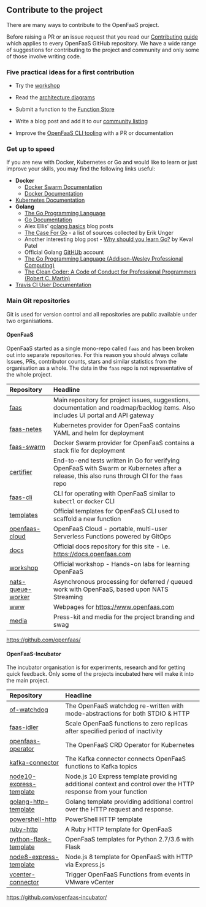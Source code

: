 ## Contribute to the project

There are many ways to contribute to the OpenFaaS project.

Before raising a PR or an issue request that you read our [Contributing guide](https://github.com/openfaas/faas) which applies to every OpenFaaS GitHub repository. We have a wide range of suggestions for contributing to the project and community and only some of those involve writing code.

### Five practical ideas for a first contribution

* Try the [workshop](https://github.com/openfaas/workshop)

* Read the [architecture diagrams](https://docs.openfaas.com/architecture/gateway/)

* Submit a function to the [Function Store](https://github.com/openfaas/store)

* Write a blog post and add it to our [community listing](https://docs.openfaas.com/community/#community-resources)

* Improve the [OpenFaaS CLI tooling](https://github.com/openfaas/faas-cli) with a PR or documentation

### Get up to speed

If you are new with Docker, Kubernetes or Go and would like to learn or just improve your skills, you may find the following links useful:

* **Docker**
    * [Docker Swarm Documentation](https://docs.docker.com/engine/swarm/)
    * [Docker Documentation](https://docs.docker.com)
* [Kubernetes Documentation](https://kubernetes.io/docs/home/?path=browse)
* **Golang**
    * [The Go Programming Language](https://golang.org)
    * [Go Documentation](https://golang.org/doc/)
    * Alex Ellis' [golang basics](https://blog.alexellis.io/tag/golang-basics/) blog posts
    * [The Case For Go](https://gist.github.com/ungerik/3731476) - a list of sources collected by Erik Unger
    * Another interesting blog post - [Why should you learn Go?](https://medium.com/@kevalpatel2106/why-should-you-learn-go-f607681fad65) by Keval Patel
    * Official Golang [GitHUb](https://github.com/golang) account
    * [The Go Programming Language (Addison-Wesley Professional Computing)](https://www.amazon.co.uk/Programming-Language-Addison-Wesley-Professional-Computing/dp/0134190440)
    * [The Clean Coder: A Code of Conduct for Professional Programmers (Robert C. Martin)](https://www.amazon.co.uk/Clean-Coder-Conduct-Professional-Programmers/dp/0137081073/ref=sr_1_1?s=books&ie=UTF8&qid=1543083898&sr=1-1&keywords=the+clean+coder)
* [Travis CI User Documentation](https://docs.travis-ci.com)

### Main Git repositories

Git is used for version control and all repositories are public available under two organisations.

#### OpenFaaS

OpenFaaS started as a single mono-repo called `faas` and has been broken out into separate repositories. For this reason you should always collate Issues, PRs, contributor counts, stars and similar statistics from the organisation as a whole. The data in the `faas` repo is not representative of the whole project.

| Repository        | Headline                         |
|:------------------|:---------------------------------|
| [faas](https://github.com/openfaas/faas)              | Main repository for project issues, suggestions, documentation and roadmap/backlog items. Also includes UI portal and API gateway |
| [faas-netes](https://github.com/openfaas/faas-netes)        | Kubernetes provider for OpenFaaS contains YAML and helm for deployment |
| [faas-swarm](https://github.com/openfaas/faas-swarm)        | Docker Swarm provider for OpenFaaS contains a stack file for deployment |
| [certifier](https://github.com/openfaas/certifier)         | End-to-end tests written in Go for verifying OpenFaaS with Swarm or Kubernetes after a release, this also runs through CI for the `faas` repo |
| [faas-cli](https://github.com/openfaas/faas-cli)          | CLI for operating with OpenFaaS similar to `kubectl` or `docker` CLI    |
| [templates](https://github.com/openfaas/templates)         | Official templates for OpenFaaS CLI used to scaffold a new function |
| [openfaas-cloud](https://github.com/openfaas/openfaas-cloud)        | OpenFaaS Cloud - portable, multi-user Serverless Functions powered by GitOps |
| [docs](https://github.com/openfaas/docs)              | Official docs repository for this site - i.e. https://docs.openfaas.com             |
| [workshop](https://github.com/openfaas/workshop)          | Official workshop - Hands-on labs for learning OpenFaaS |
| [nats-queue-worker](https://github.com/openfaas/nats-queue-worker) | Asynchronous processing for deferred / queued work with OpenFaaS, based upon NATS Streaming |
| [www](https://github.com/openfaas/www)               | Webpages for https://www.openfaas.com   |
| [media](https://github.com/openfaas/media)             | Press-kit and media for the project branding and swag             |

https://github.com/openfaas/

#### OpenFaaS-Incubator

The incubator organisation is for experiments, research and for getting quick feedback. Only some of the projects incubated here will make it into the main project.

| Repository        | Headline                         |
|:------------------|:---------------------------------|
| [of-watchdog](https://github.com/openfaas-incubator/of-watchdog)              | The OpenFaaS watchdog re-written with mode-abstractions for both STDIO & HTTP |
| [faas-idler](https://github.com/openfaas-incubator/faas-idler)         | Scale OpenFaaS functions to zero replicas after specified period of inactivity   |
| [openfaas-operator](https://github.com/openfaas-incubator/openfaas-operator)         | The OpenFaaS CRD Operator for Kubernetes   |
| [kafka-connector](https://github.com/openfaas-incubator/kafka-connector)         | The Kafka connector connects OpenFaaS functions to Kafka topics   | 
| [node10-express-template](https://github.com/openfaas-incubator/node10-express-template) | Node.js 10 Express template providing additional context and control over the HTTP response from your function |
| [golang-http-template](https://github.com/openfaas-incubator/golang-http-template) | Golang template providing additional control over the HTTP request and response.|
| [powershell-http](https://github.com/openfaas-incubator/powershell-http-template) | PowerShell HTTP template |
| [ruby-http](https://github.com/openfaas-incubator/ruby-http) | A Ruby HTTP template for OpenFaaS |
| [python-flask-template](https://github.com/openfaas-incubator/python-flask-template) | OpenFaaS templates for Python 2.7/3.6 with Flask |
| [node8-express-template](https://github.com/openfaas-incubator/node8-express-template) | Node.js 8 template for OpenFaaS with HTTP via Express.js |
| [vcenter-connector](https://github.com/openfaas-incubator/vcenter-connector) | Trigger OpenFaaS Functions from events in VMware vCenter |


https://github.com/openfaas-incubator/

